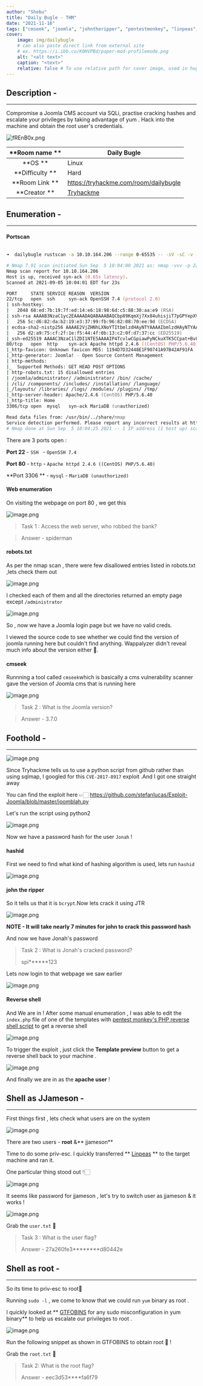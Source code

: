 ```yaml
---
author: "Shebu"
title: "Daily Bugle - THM"
date: "2021-11-16"
tags: ["cmseek", "joomla", "johntheripper", "pentestmonkey", "linpeas", "gtfobins", "tryhackme"]
cover:
    image: img/dailybugle
    # can also paste direct link from external site
    # ex. https://i.ibb.co/K0HVPBd/paper-mod-profilemode.png
    alt: "<alt text>"
    caption: "<text>"
    relative: false # To use relative path for cover image, used in hugo Page-bundles
---
```


## Description -
_________________________________________

Compromise a Joomla CMS account via SQLi, practise cracking hashes and escalate your privileges by taking advantage of yum .
Hack into the machine and obtain the root user's credentials.

![fREnB0x.png](https://cdn.hashnode.com/res/hashnode/image/upload/v1631264869547/ds-SaXjzj.png)


|  **Room name  ** | Daily Bugle                                    |
|:----------------:|------------------------------------------------|
|   **OS   **      | Linux                                          |
|  **Difficulty ** | Hard                                           |
| **Room Link   ** | https://tryhackme.com/room/dailybugle          |
|  **Creator   **  | [Tryhackme](https://tryhackme.com/p/tryhackme) |


## Enumeration -
__________________________________________

#### Portscan


```zsh

➜  dailybugle rustscan -a 10.10.164.206 --range 0-65535 -- -sV -sC -v -oN dailybugle.nmap

# Nmap 7.91 scan initiated Sun Sep  5 10:04:00 2021 as: nmap -vvv -p 22,80,3306 -sV -sC -v -oN dailybugle.nmap 10.10.164.206
Nmap scan report for 10.10.164.206
Host is up, received syn-ack (0.65s latency).
Scanned at 2021-09-05 10:04:01 EDT for 23s

PORT     STATE SERVICE REASON  VERSION
22/tcp   open  ssh     syn-ack OpenSSH 7.4 (protocol 2.0)
| ssh-hostkey: 
|   2048 68:ed:7b:19:7f:ed:14:e6:18:98:6d:c5:88:30:aa:e9 (RSA)
| ssh-rsa AAAAB3NzaC1yc2EAAAADAQABAAABAQCbp89KqmXj7Xx84uhisjiT7pGPYepXVTr4MnPu1P4fnlWzevm6BjeQgDBnoRVhddsjHhI1k+xdnahjcv6kykfT3mSeljfy+jRc+2ejMB95oK2AGycavgOfF4FLPYtd5J97WqRmu2ZC2sQUvbGMUsrNaKLAVdWRIqO5OO07WIGtr3c2ZsM417TTcTsSh1Cjhx3F+gbgi0BbBAN3sQqySa91AFruPA+m0R9JnDX5rzXmhWwzAM1Y8R72c4XKXRXdQT9szyyEiEwaXyT0p6XiaaDyxT2WMXTZEBSUKOHUQiUhX7JjBaeVvuX4ITG+W8zpZ6uXUrUySytuzMXlPyfMBy8B
|   256 5c:d6:82:da:b2:19:e3:37:99:fb:96:82:08:70:ee:9d (ECDSA)
| ecdsa-sha2-nistp256 AAAAE2VjZHNhLXNoYTItbmlzdHAyNTYAAAAIbmlzdHAyNTYAAABBBKb+wNoVp40Na4/Ycep7p++QQiOmDvP550H86ivDdM/7XF9mqOfdhWK0rrvkwq9EDZqibDZr3vL8MtwuMVV5Src=
|   256 d2:a9:75:cf:2f:1e:f5:44:4f:0b:13:c2:0f:d7:37:cc (ED25519)
|_ssh-ed25519 AAAAC3NzaC1lZDI1NTE5AAAAIP4TcvlwCGpiawPyNCkuXTK5CCpat+Bv8LycyNdiTJHX
80/tcp   open  http    syn-ack Apache httpd 2.4.6 ((CentOS) PHP/5.6.40)
|_http-favicon: Unknown favicon MD5: 1194D7D32448E1F90741A97B42AF91FA
|_http-generator: Joomla! - Open Source Content Management
| http-methods: 
|_  Supported Methods: GET HEAD POST OPTIONS
| http-robots.txt: 15 disallowed entries 
| /joomla/administrator/ /administrator/ /bin/ /cache/ 
| /cli/ /components/ /includes/ /installation/ /language/ 
|_/layouts/ /libraries/ /logs/ /modules/ /plugins/ /tmp/
|_http-server-header: Apache/2.4.6 (CentOS) PHP/5.6.40
|_http-title: Home
3306/tcp open  mysql   syn-ack MariaDB (unauthorized)

Read data files from: /usr/bin/../share/nmap
Service detection performed. Please report any incorrect results at https://nmap.org/submit/ .
# Nmap done at Sun Sep  5 10:04:25 2021 -- 1 IP address (1 host up) scanned in 24.88 seconds


``` 
There are 3 ports open :

**Port 22** - `SSH ` - ` OpenSSH 7.4 `

**Port 80** - `http` -  `Apache httpd 2.4.6 ((CentOS) PHP/5.6.40)`

**Port 3306 ** - `mysql` - `MariaDB (unauthorized)`

#### Web enumeration

On visiting the webpage on port 80 , we get this

![image.png](https://cdn.hashnode.com/res/hashnode/image/upload/v1631258957417/fvLOoGeHK.png)

> Task 1 : Access the web server, who robbed the bank? 

> 

> Answer - spiderman

#### robots.txt

As per the nmap scan , there were few disallowed entries listed in robots.txt ,lets check them out 


![image.png](https://cdn.hashnode.com/res/hashnode/image/upload/v1631259018959/6v1j28y16.png)



I checked each of them and all the directories returned an empty page except `/administrator`


![image.png](https://cdn.hashnode.com/res/hashnode/image/upload/v1631259116380/B3D5tuif4.png)

So , now we have a Joomla login page but we have no valid creds.


I viewed the source code to see whether we could find the version of joomla running here but couldn't find anything. Wappalyzer didn't reveal much info about the version either 🤔.
#### cmseek

Runnning a tool called `cmseek`which is basically a cms vulnerability scanner  gave the version of Joomla cms that is running here


![image.png](https://cdn.hashnode.com/res/hashnode/image/upload/v1631259710862/RG70AThLR.png)

>Task 2 : What is the Joomla version?

> 

> Answer - 3.7.0

## Foothold -
______________________________

![image.png](https://cdn.hashnode.com/res/hashnode/image/upload/v1631259982974/yAZ7unfzZ.png)



Since Tryhackme tells us to use a python script from github rather than using sqlmap, I googled for this `CVE-2017-8917` exploit .And I got one straight away

You can find the exploit here 👉🏻 https://github.com/stefanlucas/Exploit-Joomla/blob/master/joomblah.py

Let's run the script using python2

![image.png](https://cdn.hashnode.com/res/hashnode/image/upload/v1631260511706/PpKqT076I.png)

Now we have a password hash for the user `Jonah` ! 

#### hashid

First we need to find what kind of hashing algorithm is used, lets run `hashid` 

![image.png](https://cdn.hashnode.com/res/hashnode/image/upload/v1631260775997/E0Hdp8bQS.png)
#### john the ripper
So it tells us that it is `bcrypt`.Now lets crack it using JTR

![image.png](https://cdn.hashnode.com/res/hashnode/image/upload/v1631260872537/cxteNdwLL.png)
 
**NOTE - It will take nearly 7 minutes for john to crack this password hash**

And now we have Jonah's password 

>Task 2 : What is Jonah's cracked password?
>
>spi******123

Lets now login to that webpage we saw earlier


![image.png](https://cdn.hashnode.com/res/hashnode/image/upload/v1631261102823/Ojto4ndpo.png)
#### Reverse shell
And We are in ! After some manual enumeration , I was able to edit the `index.php` file of one of the templates  with  [pentest monkey's PHP reverse shell script](https://github.com/pentestmonkey/php-reverse-shell/blob/master/php-reverse-shell.php)  to get a reverse shell 

![image.png](https://cdn.hashnode.com/res/hashnode/image/upload/v1631261198663/oD_0MTExC.png)

To trigger the exploit , just click the **Template preview** button to get a reverse shell back to your machine .

![image.png](https://cdn.hashnode.com/res/hashnode/image/upload/v1631263470050/eLlhF_xM1.png)

And finally we are in as the **apache user** !

## Shell as JJameson -
____________________________

First things first , lets check what users are on the system

![image.png](https://cdn.hashnode.com/res/hashnode/image/upload/v1631263524823/zO5i12Oxd.png)

There are two users - **root** &** jjameson**

Time to do some priv-esc. I quickly transferred ** [Linpeas](https://github.com/carlospolop/PEASS-ng/tree/master/linPEAS) ** to the target machine and ran it.

One particular thing stood out 👇🏻

![image.png](https://cdn.hashnode.com/res/hashnode/image/upload/v1631263785118/u4PtPIkAT.png)

It seems like password for jjameson , let's try to switch user as  jjameson & it works !


![image.png](https://cdn.hashnode.com/res/hashnode/image/upload/v1631263847690/Cs_pDYcZP.png)

Grab the `user.txt` 🚩

>Task 3 : What is the user flag?
>
>Answer - 27a260fe3********d80442e

## Shell as root -
________________________________

So its time to priv-esc to root🧐 

Running `sudo -l` , we come to know that we could run `yum` binary as root .

I quickly looked at  **  [GTFOBINS](https://gtfobins.github.io/gtfobins/yum/#sudo)  for any sudo misconfiguration in yum binary** to help us escalate our privileges to root  .

![image.png](https://cdn.hashnode.com/res/hashnode/image/upload/v1631264337430/has2A6z7F.png)

Run the following snippet as shown in GTFOBINS to obtain root 👑 !

Grab the `root.txt` 🚩

> Task 2: What is the root flag?
>
>Answer - eec3d53****fa6f79

